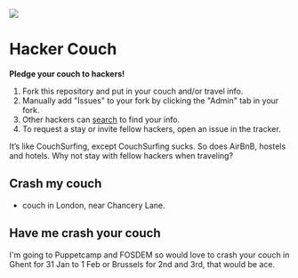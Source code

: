 ![](https://raw.github.com/jancborchardt/hackercouch/master/hackercouch.png)
# Hacker Couch

**Pledge your couch to hackers!**

1. Fork this repository and put in your couch and/or travel info.
2. Manually add "Issues" to your fork by clicking the "Admin" tab in your fork.
3. Other hackers can [search](https://github.com/search?q=hackercouch+berlin) to find your info.
4. To request a stay or invite fellow hackers, open an issue in the tracker.

It’s like CouchSurfing, except CouchSurfing sucks. So does AirBnB, hostels and hotels. Why not stay with fellow hackers when traveling?


## Crash my couch

* couch in London, near Chancery Lane.

## Have me crash your couch

I'm going to Puppetcamp and FOSDEM so would love to crash your couch in Ghent for 31 Jan to 1 Feb or Brussels for 2nd and 3rd, that would be ace.
